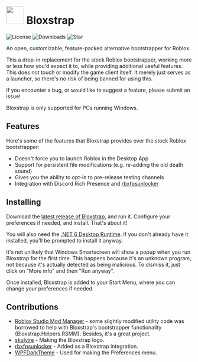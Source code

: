 # <img src="https://github.com/pizzaboxer/bloxstrap/raw/main/Bloxstrap/Resources/IconBloxstrap-png.png" width="48"/> Bloxstrap
![License](https://img.shields.io/github/license/pizzaboxer/bloxstrap) ![Downloads](https://img.shields.io/github/downloads/pizzaboxer/bloxstrap/total) ![Star](https://img.shields.io/github/stars/pizzaboxer/bloxstrap?style=social)

An open, customizable, feature-packed alternative bootstrapper for Roblox.

This a drop-in replacement for the stock Roblox bootstrapper, working more or less how you'd expect it to, while providing additional useful features. This does not touch or modify the game client itself. It merely just serves as a launcher, so there's no risk of being banned for using this.

If you encounter a bug, or would like to suggest a feature, please submit an issue!
 
Bloxstrap is only supported for PCs running Windows.
 
## Features
Here's some of the features that Bloxstrap provides over the stock Roblox bootstrapper:

* Doesn't force you to launch Roblox in the Desktop App
* Support for persistent file modifications (e.g. re-adding the old death sound)
* Gives you the ability to opt-in to pre-release testing channels
* Integration with Discord Rich Presence and [rbxfpsunlocker](https://github.com/axstin/rbxfpsunlocker)

## Installing
Download the [latest release of Bloxstrap](https://github.com/pizzaboxer/bloxstrap/releases/latest), and run it. Configure your preferences if needed, and install. That's about it!

You will also need the [.NET 6 Desktop Runtime](https://dotnet.microsoft.com/en-us/download/dotnet/thank-you/runtime-desktop-6.0.9-windows-x64-installer). If you don't already have it installed, you'll be prompted to install it anyway.
 
It's not unlikely that Windows Smartscreen will show a popup when you run Bloxstrap for the first time. This happens because it's an unknown program, not because it's actually detected as being malicious. To dismiss it, just click on "More info" and then "Run anyway".

Once installed, Bloxstrap is added to your Start Menu, where you can change your preferences if needed.

## Contributions
* [Roblox Studio Mod Manager](https://github.com/MaximumADHD/Roblox-Studio-Mod-Manager) - some slightly modified utility code was borrowed to help with Bloxstrap's bootstrapper functionality (Bloxstrap.Helpers.RSMM). Besides, it's a great project.
* [skulyire](https://www.roblox.com/users/2485612194/profile) - Making the Bloxstrap logo.
* [rbxfpsunlocker](https://github.com/axstin/rbxfpsunlocker) - Added as a Bloxstrap integration.
* [WPFDarkTheme](https://github.com/AngryCarrot789/WPFDarkTheme) - Used for making the Preferences menu.